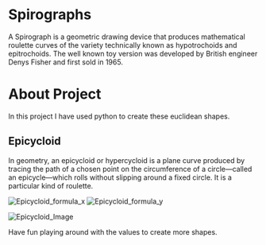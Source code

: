 # Spirographs

A Spirograph is a geometric drawing device that produces mathematical roulette curves of the variety technically known as hypotrochoids and epitrochoids. The well known toy version was developed by British engineer Denys Fisher and first sold in 1965.

# About Project

In this project I have used python to create these euclidean shapes. 

## Epicycloid
In geometry, an epicycloid or hypercycloid is a plane curve produced by tracing the path of a chosen point on the circumference of a circle—called an epicycle—which rolls without slipping around a fixed circle. It is a particular kind of roulette.

![Epicycloid_formula_x](https://wikimedia.org/api/rest_v1/media/math/render/svg/68e680cf8cb2b4b0d948526bd65a7bae473fa437)
![Epicycloid_formula_y](https://wikimedia.org/api/rest_v1/media/math/render/svg/19ed2f0d2ba08285e7357ae5313bda125085d8c6)

![Epicycloid_Image](https://upload.wikimedia.org/wikipedia/commons/a/ae/EpitrochoidOn3-generation.gif)



Have fun playing around with the values to create more shapes.
